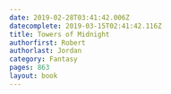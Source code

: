 ```yaml
---
date: 2019-02-28T03:41:42.006Z
datecomplete: 2019-03-15T02:41:42.116Z
title: Towers of Midnight
authorfirst: Robert
authorlast: Jordan
category: Fantasy
pages: 863
layout: book
---
```


